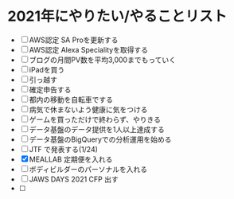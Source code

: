 # 2021年にやりたい/やることリスト

* [ ] AWS認定 SA Proを更新する
* [ ] AWS認定 Alexa Specialityを取得する
* [ ] ブログの月間PV数を平均3,000までもっていく
* [ ] iPadを買う
* [ ] 引っ越す
* [ ] 確定申告する
* [ ] 都内の移動を自転車でする
* [ ] 病気で休まないよう健康に気をつける
* [ ] ゲームを買っただけで終わらず、やりきる
* [ ] データ基盤のデータ提供を1人以上達成する
* [ ] データ基盤のBigQueryでの分析運用を始める
* [ ] JTF で発表する(1/24)
* [x] MEALLAB 定期便を入れる
* [ ] ボディビルダーのパーソナルを入れる
* [ ] JAWS DAYS 2021 CFP 出す
* [ ] 